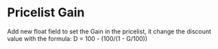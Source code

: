 Pricelist Gain
==============

Add new float field to set the Gain in the pricelist, it change the discount value with the formula: D = 100 - (100/(1 - G/100))
